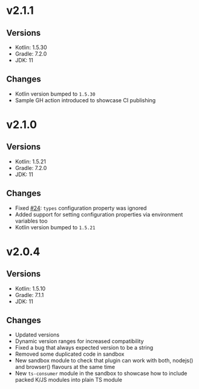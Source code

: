 # v2.1.1
## Versions
* Kotlin: 1.5.30
* Gradle: 7.2.0
* JDK: 11

## Changes
* Kotlin version bumped to `1.5.30`
* Sample GH action introduced to showcase CI publishing


# v2.1.0
## Versions
* Kotlin: 1.5.21
* Gradle: 7.2.0
* JDK: 11

## Changes
* Fixed [#24](https://github.com/mpetuska/npm-publish/issues/24): `types` configuration property was ignored
* Added support for setting configuration properties via environment variables too
* Kotlin version bumped to `1.5.21`


# v2.0.4
## Versions
* Kotlin: 1.5.10
* Gradle: 7.1.1
* JDK: 11

## Changes
* Updated versions
* Dynamic version ranges for increased compatibility
* Fixed a bug that always expected version to be a string
* Removed some duplicated code in sandbox
* New sandbox module to check that plugin can work with both, nodejs() and browser() flavours at the same time
* New `ts-consumer` module in the sandbox to showcase how to include packed K/JS modules into plain TS module
